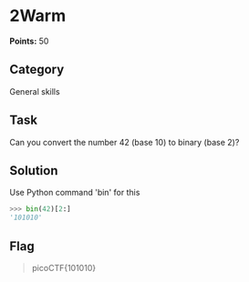 # 2Warm
**Points:** 50

## Category
General skills

## Task
Can you convert the number 42 (base 10) to binary (base 2)? 

## Solution
Use Python command 'bin' for this
```python
>>> bin(42)[2:]
'101010'
```

## Flag
> picoCTF{101010}
